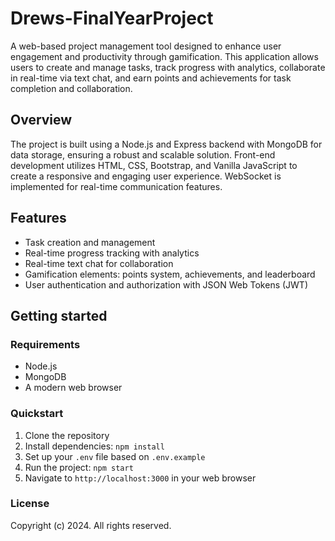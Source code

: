 # Drews-FinalYearProject

A web-based project management tool designed to enhance user engagement and productivity through gamification. This application allows users to create and manage tasks, track progress with analytics, collaborate in real-time via text chat, and earn points and achievements for task completion and collaboration.

## Overview

The project is built using a Node.js and Express backend with MongoDB for data storage, ensuring a robust and scalable solution. Front-end development utilizes HTML, CSS, Bootstrap, and Vanilla JavaScript to create a responsive and engaging user experience. WebSocket is implemented for real-time communication features.

## Features

- Task creation and management
- Real-time progress tracking with analytics
- Real-time text chat for collaboration
- Gamification elements: points system, achievements, and leaderboard
- User authentication and authorization with JSON Web Tokens (JWT)

## Getting started

### Requirements

- Node.js
- MongoDB
- A modern web browser

### Quickstart

1. Clone the repository
2. Install dependencies: `npm install`
3. Set up your `.env` file based on `.env.example`
4. Run the project: `npm start`
5. Navigate to `http://localhost:3000` in your web browser

### License

Copyright (c) 2024. All rights reserved.